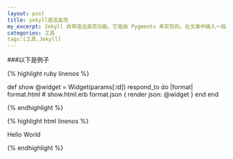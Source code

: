 ```yaml
---
layout: post
title: yekyll语法高亮
my_excerpt: Jekyll 自带语法高亮功能，它是由 Pygments 来实现的。在文章中插入一段高亮代码非常 容易，只需使用 Liquid 标记
categories: 工具
tags:[工具,Jekyll]
---
```


###以下是例子

{% highlight ruby linenos %}

def show
  @widget = Widget(params[:id])
  respond_to do |format|
    format.html # show.html.erb
    format.json { render json: @widget }
  end
end

{% endhighlight %}


{% highlight html linenos %}

<html>
    <body>
        <p>Hello World</p>
    </body>
</html>

{% endhighlight %}



